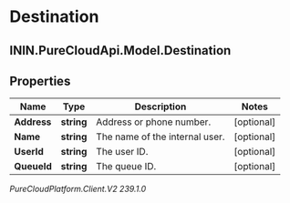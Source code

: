 # Destination

## ININ.PureCloudApi.Model.Destination

## Properties

|Name | Type | Description | Notes|
|------------ | ------------- | ------------- | -------------|
| **Address** | **string** | Address or phone number. | [optional] |
| **Name** | **string** | The name of the internal user. | [optional] |
| **UserId** | **string** | The user ID. | [optional] |
| **QueueId** | **string** | The queue ID. | [optional] |



_PureCloudPlatform.Client.V2 239.1.0_
